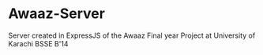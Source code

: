 # Awaaz-Server
Server created in ExpressJS of the Awaaz Final year Project at University of Karachi BSSE B'14 
